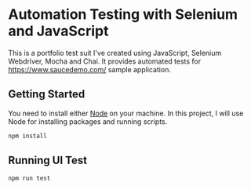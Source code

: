 # Automation Testing with Selenium and JavaScript

This is a portfolio test suit I've created using JavaScript, Selenium Webdriver, Mocha and Chai. It provides automated tests for https://www.saucedemo.com/ sample application.

## Getting Started

You need to install either [Node](https://nodejs.org/en/) on your machine. In this project, I will use Node for installing packages and running scripts.

```sh
npm install
```

## Running UI Test

```sh
npm run test
```
